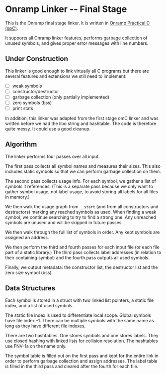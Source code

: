 # Onramp Linker -- Final Stage

This is the Onramp final stage linker. It is written in [Onramp Practical C (opC)](../../../docs/practical-c.md).

It supports all Onramp linker features, performs garbage collection of unused symbols, and gives proper error messages with line numbers.



## Under Construction

This linker is good enough to link virtually all C programs but there are several features and extensions we still need to implement:

- [ ] weak symbols
- [ ] constructor/destructor
- [ ] garbage collection (only partially implemented)
- [ ] zero symbols (bss)
- [ ] print stats

In addition, this linker was adapted from the first stage omC linker and was written before we had the libo string and hashtable. The code is therefore quite messy. It could use a good cleanup.



## Algorithm

The linker performs four passes over all input.

The first pass collects all symbol names and measures their sizes. This also includes static symbols so that we can perform garbage collection on them.

The second pass collects usage info. For each symbol, we gather a list of symbols it references. (This is a separate pass because we only want to gather symbol usage, not label usage, to avoid storing all labels for all files in memory.)

We then walk the usage graph from `__start` (and from all constructors and destructors) marking any reached symbols as used. When finding a weak symbol, we continue searching to try to find a strong one. Any unreached symbols are unused and will be skipped in future passes.

We then walk through the full list of symbols in order. Any kept symbols are assigned an address.

We then perform the third and fourth passes for each input file (or each file part of a static library.) The third pass collects label addresses (in relation to their containing symbol) and the fourth pass outputs all used symbols.

Finally, we output metadata: the constructor list, the destructor list and the zero size symbol (bss).



## Data Structures

Each symbol is stored in a struct with two linked list pointers, a static file index, and a list of used symbols.

The static file index is used to differentiate local scope. Global symbols have file index -1. There can be multiple symbols with the same name as long as they have different file indexes.

There are two hashtables. One stores symbols and one stores labels. They use closed hashing with linked lists for collision resolution. The hashtables use FNV-1a on the name only.

The symbol table is filled out on the first pass and kept for the entire link in order to perform garbage collection and assign addresses. The label table is filled in the third pass and cleared after the fourth for each file.



